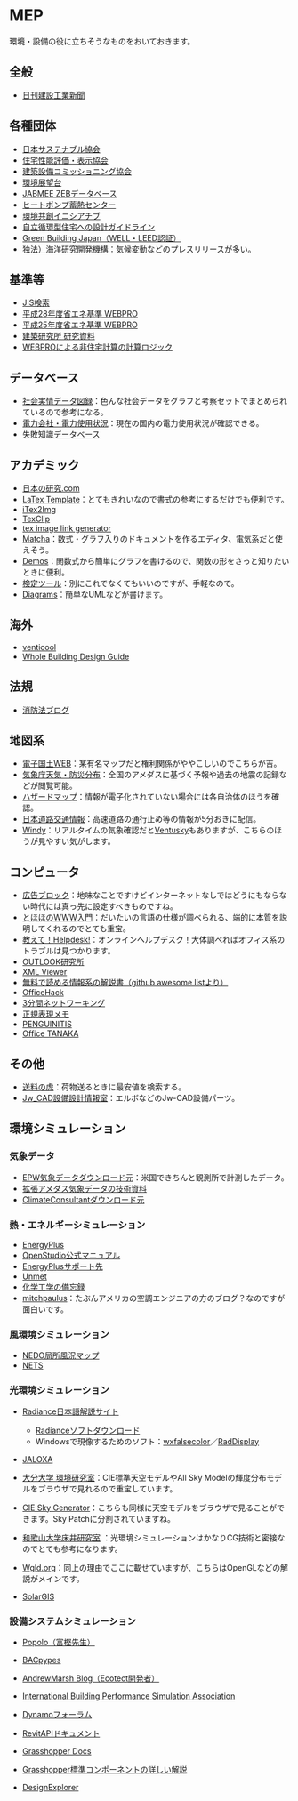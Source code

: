 # MEP
環境・設備の役に立ちそうなものをおいておきます。

## 全般
* [日刊建設工業新聞](https://www.decn.co.jp/)

## 各種団体
* [日本サステナブル協会](http://www.jsbc.or.jp/index.html)
* [住宅性能評価・表示協会](https://www.hyoukakyoukai.or.jp/)
* [建築設備コミッショニング協会](http://www.bsca.or.jp/)
* [環境展望台](https://tenbou.nies.go.jp/)
* [JABMEE ZEBデータベース](https://zeb-database.jabmee.or.jp/jabmeezeb/landing)
* [ヒートポンプ蓄熱センター](https://www.hptcj.or.jp/)
* [環境共創イニシアチブ](https://sii.or.jp/)
* [自立循環型住宅への設計ガイドライン](http://www.jjj-design.org/guideline/)
* [Green Building Japan（WELL・LEED認証）](https://www.gbj.or.jp/)
* [独法）海洋研究開発機構](http://www.jamstec.go.jp/j/)：気候変動などのプレスリリースが多い。


## 基準等
* [JIS検索](https://kikakurui.com/)
* [平成28年度省エネ基準 WEBPRO](https://www.kenken.go.jp/becc/index.html)
* [平成25年度省エネ基準 WEBPRO](https://www.kenken.go.jp/becc/index_h25.html)
* [建築研究所 研究資料](https://www.kenken.go.jp/japanese/contents/publications/data.html)
* [WEBPROによる非住宅計算の計算ロジック](https://webpro-nr.github.io/BESJP_EngineeringReference/index.html)

## データベース
* [社会実情データ図録](https://honkawa2.sakura.ne.jp/index.html)：色んな社会データをグラフと考察セットでまとめられているので参考になる。
* [電力会社・電力使用状況](http://agora.ex.nii.ac.jp/earthquake/201103-eastjapan/energy/electrical-japan/usage/)：現在の国内の電力使用状況が確認できる。
* [失敗知識データベース](http://www.shippai.org/fkd/index.php)

## アカデミック
* [日本の研究.com](https://research-er.jp/)
* [LaTex Template](http://www.latextemplates.com/)：とてもきれいなので書式の参考にするだけでも便利です。
* [iTex2Img](http://www.sciweavers.org/free-online-latex-equation-editor)
* [TexClip](https://texclip.marutank.net/)
* [tex image link generator](https://tex-image-link-generator.herokuapp.com/)
* [Matcha](https://www.mathcha.io/)：数式・グラフ入りのドキュメントを作るエディタ、電気系だと使えそう。
* [Demos](https://www.desmos.com/?lang=ja)：関数式から簡単にグラフを書けるので、関数の形をさっと知りたいときに便利。
* [検定ツール](http://www.quantpsy.org/calc.htm)：別にこれでなくてもいいのですが、手軽なので。
* [Diagrams](https://app.diagrams.net/)：簡単なUMLなどが書けます。

## 海外
* [venticool](https://venticool.eu/#)
* [Whole Building Design Guide](https://www.wbdg.org/)

## 法規
* [消防法ブログ](https://kurasiwoyutakani.com/)

## 地図系
* [電子国土WEB](https://maps.gsi.go.jp/)：某有名マップだと権利関係がややこしいのでこちらが吉。
* [気象庁天気・防災分布](https://www.jma.go.jp/bosai/#pattern=default)：全国のアメダスに基づく予報や過去の地震の記録などが閲覧可能。
* [ハザードマップ](https://disaportal.gsi.go.jp/index.html)：情報が電子化されていない場合には各自治体のほうを確認。
* [日本道路交通情報](https://www.jartic.or.jp/)：高速道路の通行止め等の情報が5分おきに配信。
* [Windy](https://www.windy.com/?35.739,139.613,5)：リアルタイムの気象確認だと[Ventusky](https://www.ventusky.com/)もありますが、こちらのほうが見やすい気がします。

## コンピュータ
* [広告ブロック](https://wikiwiki.jp/nanj-adguard/)：地味なことですけどインターネットなしではどうにもならない時代には真っ先に設定すべきものですね。
* [とほほのWWW入門](http://www.tohoho-web.com/www.htm)：だいたいの言語の仕様が調べられる、端的に本質を説明してくれるのでとても重宝。
* [教えて！Helpdesk!](http://office-qa.com/index.htm)：オンラインヘルプデスク！大体調べればオフィス系のトラブルは見つかります。
* [OUTLOOK研究所](https://outlooklab.wordpress.com/)
* [XML Viewer](https://masa331.github.io/xml_fiddler/)
* [無料で読める情報系の解説書（github awesome listより）](https://github.com/topics/awesome)
* [OfficeHack](https://office-hack.com/)
* [3分間ネットワーキング](http://www5e.biglobe.ne.jp/%257Eaji/3min/)
* [正規表現メモ](http://www.kt.rim.or.jp/~kbk/regex/regex.html)
* [PENGUINITIS](http://penguinitis.g1.xrea.com/)
* [Office TANAKA](http://officetanaka.net/index.stm)

## その他
* [送料の虎](https://www.shipping.jp/)：荷物送るときに最安値を検索する。
* [Jw_CAD設備設計情報室](https://jwcad.setsubit.com/)：エルボなどのJw-CAD設備パーツ。

## 環境シミュレーション
### 気象データ
* [EPW気象データダウンロード元](https://energyplus.net/weather)：米国できちんと観測所で計測したデータ。
* [拡張アメダス気象データの技術資料](https://www.metds.co.jp/documents/ea/)
* [ClimateConsultantダウンロード元](http://www.energy-design-tools.aud.ucla.edu/)

### 熱・エネルギーシミュレーション
* [EnergyPlus](https://energyplus.net/)
* [OpenStudio公式マニュアル](https://nrel.github.io/OpenStudio-user-documentation/)
* [EnergyPlusサポート先](https://bigladdersoftware.com/projects/energyplus/index.html)
* [Unmet](https://unmethours.com/questions/)
* [化学工学の備忘録](https://chemesim.com/index.htm)
* [mitchpaulus](https://mitchellt.com/)：たぶんアメリカの空調エンジニアの方のブログ？なのですが面白いです。

### 風環境シミュレーション
* [NEDO局所風況マップ](http://app8.infoc.nedo.go.jp/nedo/)
* [NETS](http://www.nets-club.com/index.htm)

### 光環境シミュレーション
* [Radiance日本語解説サイト](https://arch.xtr.jp/radiance/frame.htm)
  * [Radianceソフトダウンロード](https://github.com/NREL/Radiance/releases)
  * Windowsで現像するためのソフト：[wxfalsecolor](http://tbleicher.github.io/wxfalsecolor/)／[RadDisplay](https://discourse.radiance-online.org/t/raddisplay-1-1-1/1971)

* [JALOXA](https://www.jaloxa.eu/index.shtml)
* [大分大学 環境研究室](http://www.arch.oita-u.ac.jp/env/)：CIE標準天空モデルやAll Sky Modelの輝度分布モデルをブラウザで見れるので重宝しています。
* [CIE Sky Generator](http://andrewmarsh.com/software/cie-sky-web/)：こちらも同様に天空モデルをブラウザで見ることができます。Sky Patchに分割されていますね。
* [和歌山大学床井研究室](http://marina.sys.wakayama-u.ac.jp/~tokoi/oglarticles.html) ：光環境シミュレーションはかなりCG技術と密接なのでとても参考になります。
* [Wgld.org](https://wgld.org/)：同上の理由でここに載せていますが、こちらはOpenGLなどの解説がメインです。
* [SolarGIS](https://solargis.com/)

### 設備システムシミュレーション
* [Popolo（富樫先生）](http://www.hvacsimulator.net/)
* [BACpypes](http://bacpypes.sourceforge.net/)
* [AndrewMarsh Blog（Ecotect開発者）](http://andrewmarsh.com/)

* [International Building Performance Simulation Association](https://www.ibpsa.us/)
* [Dynamoフォーラム](https://forum.dynamobim.com/)
* [RevitAPIドキュメント](https://www.revitapidocs.com/)
* [Grasshopper Docs](https://grasshopperdocs.com/)
* [Grasshopper標準コンポーネントの詳しい解説](https://www.applicraft.com/ghcp_index/)
* [DesignExplorer](http://tt-acm.github.io/DesignExplorer/)

